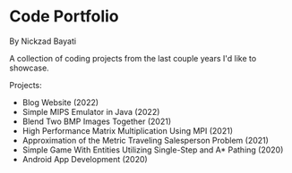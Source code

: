 # Code Portfolio 
By Nickzad Bayati

A collection of coding projects from the last couple years I'd like to showcase.

Projects:
- Blog Website (2022)
- Simple MIPS Emulator in Java (2022)
- Blend Two BMP Images Together (2021)
- High Performance Matrix Multiplication Using MPI (2021)
- Approximation of the Metric Traveling Salesperson Problem (2021)
- Simple Game With Entities Utilizing Single-Step and A* Pathing (2020)
- Android App Development (2020)
